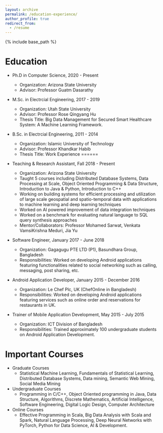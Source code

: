 ```yaml
---
layout: archive
permalink: /education-experience/
author_profile: true
redirect_from:
  - /resume
---
```


{% include base_path %}

Education
======
* Ph.D in Computer Science, 2020 - Present
  * Organization: Arizona State University
  * Advisor: Professor Guatm Dasarathy
* M.Sc. in Electrcial Engineering, 2017 - 2019
  * Organization: Utah State University
  * Advisor: Professor Rose Qingyang Hu
  * Thesis Title: Big Data Management for Secured Smart Healthcare System: A Machine Learning Framework.
* B.Sc. in Electrcial Engineering, 2011 - 2014
  * Organization: Islamic University of Technology
  * Advisor: Professor Khandkar Habib
  * Thesis Title: 
Work Experience
======
* Teaching & Research Assistant, Fall 2018 - Present
  * Organization: Arizona State University
  * Taught 5 courses including Distributed Database Systems, Data Processing at Scale, Object Oriented Programming & Data Structure, Introduction to Java & Python, Introduction to C++
  * Working on building systems for efficient processing and utilization of large scale geospatial and spatio-temporal data with applications to machine learning and deep learning techniques
  * Worked on AI powered improvement of data integration techniques
  * Worked on a benchmark for evaluating natural language to SQL query synthesis approaches
  * Mentor/Collaborators: Professor Mohamed Sarwat, Venkata VamsiKrishna Meduri, Jia Yu

* Software Engineer, January 2017 - June 2018
  * Organization: Gagagugu PTE LTD (P1), Basundhara Group, Bangladesh
  * Responsibilities: Worked on developing Android applications featuring functionalities related to social networking such as calling, messaging, post sharing, etc.

* Android Application Developer, January 2015 - December 2016
  * Organization: Le Chef Plc, UK (ChefOnline in Bangladesh)
  * Responsibilities: Worked on developing Android applications featuring services such as online order and reservations for restaurants in UK.

* Trainer of Mobile Application Development, May 2015 - July 2015
  * Organization: ICT Division of Bangladesh
  * Responsibilities: Trained approximately 100 undergraduate students on Android Application Development.

Important Courses
======
* Graduate Courses
  * Statistical Machine Learning, Fundamentals of Statistical Learning, Distributed Database Systems, Data mining, Semantic Web Mining, Social Media Mining
* Undergraduate Courses
  * Programming in C/C++, Object Oriented programming in Java, Data Structure, Algorithms, Discrete Mathematics, Artificial Intelligence, Software Engineering, Digital Logic Design, Computer Architecture
* Online Courses
  * Effective Programming in Scala, Big Data Analysis with Scala and Spark, Natural Language Processing, Deep Neural Networks with PyTorch, Python for Data Science, AI & Development.

